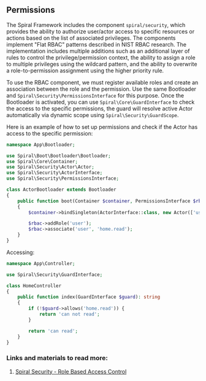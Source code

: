 ## Permissions

The Spiral Framework includes the component `spiral/security`, which provides the ability to authorize user/actor access to specific resources or actions based on the list of associated privileges. The components implement "Flat RBAC" patterns described in NIST RBAC research. The implementation includes multiple additions such as an additional layer of rules to control the privilege/permission context, the ability to assign a role to multiple privileges using the wildcard pattern, and the ability to overwrite a role-to-permission assignment using the higher priority rule.

To use the RBAC component, we must register available roles and create an association between the role and the permission. Use the same Bootloader and `Spiral\Security\PermissionsInterface` for this purpose. Once the Bootloader is activated, you can use `Spiral\Core\GuardInterface` to check the access to the specific permissions, the guard will resolve active Actor automatically via dynamic scope using `Spiral\Security\GuardScope`.

Here is an example of how to set up permissions and check if the Actor has access to the specific permission:

```php
namespace App\Bootloader;

use Spiral\Boot\Bootloader\Bootloader;
use Spiral\Core\Container;
use Spiral\Security\Actor\Actor;
use Spiral\Security\ActorInterface;
use Spiral\Security\PermissionsInterface;

class ActorBootloader extends Bootloader
{
    public function boot(Container $container, PermissionsInterface $rbac): void
    {
        $container->bindSingleton(ActorInterface::class, new Actor(['user']));

        $rbac->addRole('user');
        $rbac->associate('user', 'home.read');
    }
}
```

Accessing:
```php
namespace App\Controller;

use Spiral\Security\GuardInterface;

class HomeController
{
    public function index(GuardInterface $guard): string
    {
        if (!$guard->allows('home.read')) {
            return 'can not read';
        }

        return 'can read';
    }
}
```

### Links and materials to read more:
1. [Spiral Security - Role Based Access Control](https://spiral.dev/docs/security-rbac/current/en)

